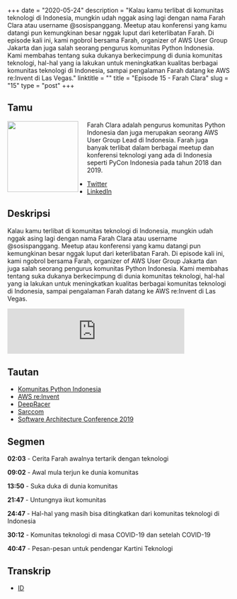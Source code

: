 +++
date = "2020-05-24"
description = "Kalau kamu terlibat di komunitas teknologi di Indonesia, mungkin udah nggak asing lagi dengan nama Farah Clara atau username @sosispanggang. Meetup atau konferensi yang kamu datangi pun kemungkinan besar nggak luput dari keterlibatan Farah. Di episode kali ini, kami ngobrol bersama Farah, organizer of AWS User Group Jakarta dan juga salah seorang pengurus komunitas Python Indonesia. Kami membahas tentang suka dukanya berkecimpung di dunia komunitas teknologi, hal-hal yang ia lakukan untuk meningkatkan kualitas berbagai komunitas teknologi di Indonesia, sampai pengalaman Farah datang ke AWS re:Invent di Las Vegas."
linktitle = ""
title = "Episode 15 - Farah Clara"
slug = "15"
type = "post"
+++

## Tamu

<img style="float: left; width: 160px; margin-right: 20px;" src="/img/ep15.jpg">

Farah Clara adalah pengurus komunitas Python Indonesia dan juga merupakan seorang AWS User Group Lead di Indonesia. Farah juga banyak terlibat dalam berbagai meetup dan konferensi teknologi yang ada di Indonesia seperti PyCon Indonesia pada tahun 2018 dan 2019.

- [Twitter](https://twitter.com/sosispanggang)
- [LinkedIn](https://www.linkedin.com/in/farahclara/)

## Deskripsi

Kalau kamu terlibat di komunitas teknologi di Indonesia, mungkin udah nggak asing lagi dengan nama Farah Clara atau username @sosispanggang. Meetup atau konferensi yang kamu datangi pun kemungkinan besar nggak luput dari keterlibatan Farah. Di episode kali ini, kami ngobrol bersama Farah, organizer of AWS User Group Jakarta dan juga salah seorang pengurus komunitas Python Indonesia. Kami membahas tentang suka dukanya berkecimpung di dunia komunitas teknologi, hal-hal yang ia lakukan untuk meningkatkan kualitas berbagai komunitas teknologi di Indonesia, sampai pengalaman Farah datang ke AWS re:Invent di Las Vegas.

<iframe src="https://anchor.fm/kartini-teknologi/embed/episodes/Episode-15---Ngobrolin-Komunitas-Teknologi-bersama-Farah-Clara-eeg5sf" height="102px" width="400px" frameborder="0" scrolling="no"></iframe>

## Tautan

- [Komunitas Python Indonesia](http://www.python.or.id/)
- [AWS re:Invent](https://reinvent.awsevents.com)
- [DeepRacer](https://aws.amazon.com/deepracer/league/)
- [Sarccom](https://sarccom.org/)
- [Software Architecture Conference 2019](https://conference.sarccom.org/)

## Segmen

**02:03** - Cerita Farah awalnya tertarik dengan teknologi

**09:02** - Awal mula terjun ke dunia komunitas

**13:50** - Suka duka di dunia komunitas

**21:47** - Untungnya ikut komunitas

**24:47** - Hal-hal yang masih bisa ditingkatkan dari komunitas teknologi di Indonesia

**30:12** - Komunitas teknologi di masa COVID-19 dan setelah COVID-19

**40:47** - Pesan-pesan untuk pendengar Kartini Teknologi

## Transkrip

- [ID](transcript)

